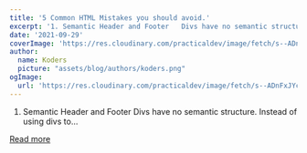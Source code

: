 ```yaml
---
title: '5 Common HTML Mistakes you should avoid.'
excerpt: '1. Semantic Header and Footer   Divs have no semantic structure. Instead of using divs to...'
date: '2021-09-29'
coverImage: 'https://res.cloudinary.com/practicaldev/image/fetch/s--ADnFxJYc--/c_imagga_scale,f_auto,fl_progressive,h_420,q_auto,w_1000/https://dev-to-uploads.s3.amazonaws.com/uploads/articles/amszdsbmj18kb2r9ybtu.png'
author:
  name: Koders
  picture: "assets/blog/authors/koders.png"
ogImage:
  url: 'https://res.cloudinary.com/practicaldev/image/fetch/s--ADnFxJYc--/c_imagga_scale,f_auto,fl_progressive,h_420,q_auto,w_1000/https://dev-to-uploads.s3.amazonaws.com/uploads/articles/amszdsbmj18kb2r9ybtu.png'
---
```


1. Semantic Header and Footer   Divs have no semantic structure. Instead of using divs to...

[Read more](https://dev.to/abhirajb/5-common-html-mistakes-you-should-avoid-35he)
